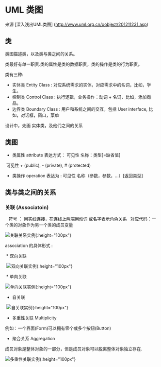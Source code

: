 # UML 类图

来源 [深入浅出UML类图] (http://www.uml.org.cn/oobject/201211231.asp)

## 类

类图描述类，以及类与类之间的关系。

类最好有单一职责.类的属性是类的数据职责，类的操作是类的行为职责。

类有三种:

* 实体类 Entity Class : 对应系统需求的实体，对应需求中的名词，比如，学生。
* 控制类 Control Class : 执行逻辑，业务操作：动词 + 名词，比如，添加商品。
* 边界类 Boundary Class : 用户和系统之间的交互，包括 User interface, 比如，对话框，窗口，菜单

设计中，先画 实体类，及他们之间的关系

## 类图

* 类属性 attribute 表达方式： 可见性 名称：类型[=缺省值]

  可见性 + (public), - (private), # (protected)

* 类操作 operation 表达为 : 可见性 名称（参数，参数，...）[返回类型]

## 类与类之间的关系

### 关联 (Associatoin)
  
  符号 ： 用实线连接，在连线上两端用动词 或名字表示角色关系
  
  对应代码：一个类的对象作为另一个类的成员变量
  
  ![关联关系实例](http://www.uml.org.cn/oobject/images/2012112314.jpg){:height="100px"}
  
  association 的具体形式 :
  
  * 双向关联
  
  ![双向关联实例](http://www.uml.org.cn/oobject/images/2012112315.jpg){:height="100px"}
  
  * 单向关联
  
  ![单向关联实例](http://www.uml.org.cn/oobject/images/2012112315.jpg){:height="100px"}

  * 自关联
  
  ![自关联实例](http://www.uml.org.cn/oobject/images/2012112317.jpg){:height="100px"}
  
  * 多重性关联 Multiplicity
  
  例如：一个界面(Form)可以拥有零个或多个按钮(Button)
  
  *  聚合关系 Aggregation
  
  成员对象是整体对象的一部分，但是成员对象可以脱离整体对象独立存在.
  
  ![多重性关联实例](http://www.uml.org.cn/oobject/images/2012112318.jpg){:height="100px"}

